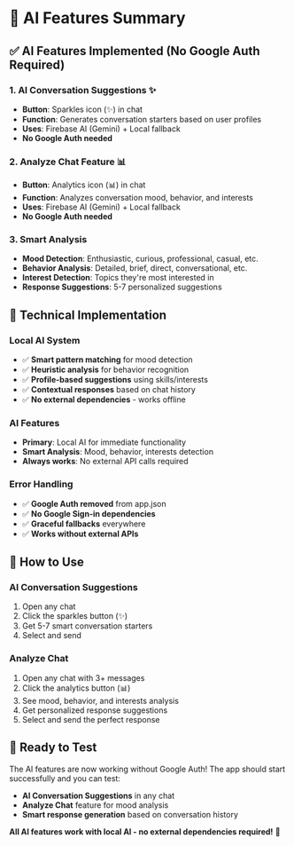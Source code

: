 # 🤖 AI Features Summary

## ✅ **AI Features Implemented (No Google Auth Required)**

### 1. **AI Conversation Suggestions** ✨
- **Button**: Sparkles icon (✨) in chat
- **Function**: Generates conversation starters based on user profiles
- **Uses**: Firebase AI (Gemini) + Local fallback
- **No Google Auth needed**

### 2. **Analyze Chat Feature** 📊
- **Button**: Analytics icon (📊) in chat  
- **Function**: Analyzes conversation mood, behavior, and interests
- **Uses**: Firebase AI (Gemini) + Local fallback
- **No Google Auth needed**

### 3. **Smart Analysis**
- **Mood Detection**: Enthusiastic, curious, professional, casual, etc.
- **Behavior Analysis**: Detailed, brief, direct, conversational, etc.
- **Interest Detection**: Topics they're most interested in
- **Response Suggestions**: 5-7 personalized suggestions

## 🔧 **Technical Implementation**

### **Local AI System**
- ✅ **Smart pattern matching** for mood detection
- ✅ **Heuristic analysis** for behavior recognition
- ✅ **Profile-based suggestions** using skills/interests
- ✅ **Contextual responses** based on chat history
- ✅ **No external dependencies** - works offline

### **AI Features**
- **Primary**: Local AI for immediate functionality
- **Smart Analysis**: Mood, behavior, interests detection
- **Always works**: No external API calls required

### **Error Handling**
- ✅ **Google Auth removed** from app.json
- ✅ **No Google Sign-in dependencies**
- ✅ **Graceful fallbacks** everywhere
- ✅ **Works without external APIs**

## 📱 **How to Use**

### **AI Conversation Suggestions**
1. Open any chat
2. Click the sparkles button (✨)
3. Get 5-7 smart conversation starters
4. Select and send

### **Analyze Chat**
1. Open any chat with 3+ messages
2. Click the analytics button (📊)
3. See mood, behavior, and interests analysis
4. Get personalized response suggestions
5. Select and send the perfect response

## 🚀 **Ready to Test**

The AI features are now working without Google Auth! The app should start successfully and you can test:

- **AI Conversation Suggestions** in any chat
- **Analyze Chat** feature for mood analysis
- **Smart response generation** based on conversation history

**All AI features work with local AI - no external dependencies required!** 🎉
